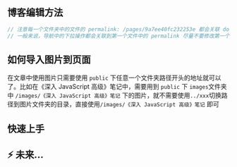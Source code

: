 ## 博客编辑方法

```js
// 注意每一个文件夹中的文件的 permalink: /pages/9a7ee40fc232253e 都会关联 docs\.vuepress\config.ts 中  nav: 中的导航配置，如果需要更改导航信息，需要移步到 docs\.vuepress\config.ts 中配置
// 一般来说，导航中的下拉操作都会关联到第一个文件中的 permalink 尽量不要修改第一个文件中的 permalink
```

## 如何导入图片到页面

在文章中使用图片只需要使用 `public` 下任意一个文件夹路径开头的地址就可以了。比如在《深入 JavaScript 高级》笔记中，需要用到 `public` 下 `images`文件夹中 `/images/《深入 JavaScript 高级》笔记` 下的图片，就不需要使用`../xxx`切换路径到图片文件夹的目录，直接使用`/images/《深入 JavaScript 高级》笔记` 即可

## 快速上手

## ⚡️ 未来...
